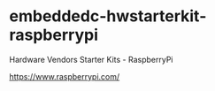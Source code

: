 # embeddedc-hwstarterkit-raspberrypi
Hardware Vendors Starter Kits - RaspberryPi


https://www.raspberrypi.com/
